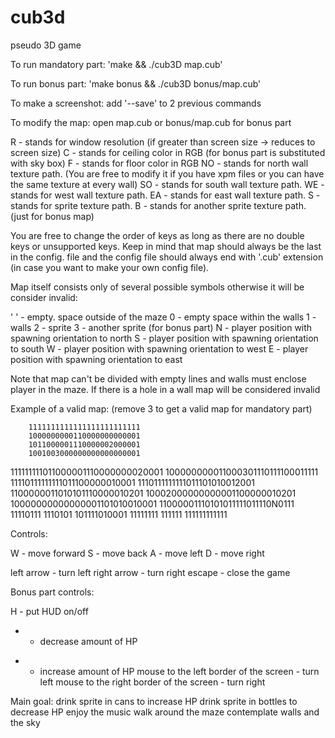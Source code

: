 # cub3d
pseudo 3D game

To run mandatory part: 'make && ./cub3D map.cub'

To run bonus part: 'make bonus && ./cub3D bonus/map.cub'

To make a screenshot: add '--save' to 2 previous commands

To modify the map: open map.cub or bonus/map.cub for bonus part

R - stands for window resolution (if greater than screen size -> reduces to screen size)
C - stands for ceiling color in RGB (for bonus part is substituted with sky box)
F - stands for floor color in RGB
NO - stands for north wall texture path. (You are free to modify it if you have xpm files or you can have the same texture at every wall)
SO - stands for south wall texture path.
WE - stands for west wall texture path.
EA - stands for east wall texture path.
S - stands for sprite texture path.
B - stands for another sprite texture path. (just for bonus map)

You are free to change the order of keys as long as there are no double keys or unsupported keys.
Keep in mind that map should always be the last in the config. file and the config file should always end with '.cub' extension (in case you want to make your own config file).

Map itself consists only of several possible symbols otherwise it will be consider invalid:

' ' - empty. space outside of the maze
0 - empty space within the walls
1 - walls
2 - sprite
3 - another sprite (for bonus part)
N - player position with spawning orientation to north
S - player position with spawning orientation to south
W - player position with spawning orientation to west
E - player position with spawning orientation to east

Note that map can't be divided with empty lines and walls must enclose player in the maze. If there is a hole in a wall map will be considered invalid

Example of a valid map: (remove 3 to get a valid map for mandatory part)

        1111111111111111111111111
        1000000000110000000000001
        1011000001110000002000001
        1001003000000000000000001
111111111011000001110000000020001
100000000011000301110111100011111
11110111111111011100000010001
1110111111111011101010012001
1100000011010101110000010201
10002000000000001100000010201
10000000000000001101010010001
11000001110101011111011110N0111
11110111 1110101 101111010001
11111111 111111 111111111111

Controls:

W - move forward
S - move back
A - move left
D - move right

left arrow - turn left
right arrow - turn right
escape - close the game

Bonus part controls:

H - put HUD on/off
- - decrease amount of HP
+ - increase amount of HP
mouse to the left border of the screen - turn left
mouse to the right border of the screen - turn right

Main goal:
drink sprite in cans to increase HP
drink sprite in bottles to decrease HP
enjoy the music
walk around the maze
contemplate walls and the sky
